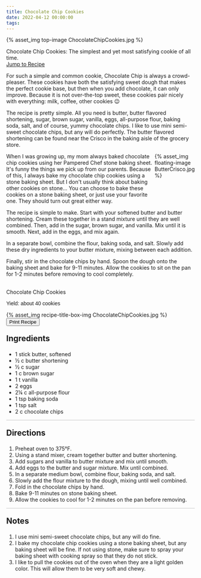 ```yaml
---
title: Chocolate Chip Cookies
date: 2022-04-12 00:00:00
tags:
---
```


{% asset_img top-image ChocolateChipCookies.jpg %}

<div class="post-body">
Chocolate Chip Cookies: The simplest and yet most satisfying cookie of all time. 
<br>
<!--more-->

<a class="jump-to-recipe-btn" href="#recipejump"> 
    Jump to Recipe
</a>

For such a simple and common cookie, Chocolate Chip is always a crowd-pleaser. These cookies have both the satisfying sweet dough that makes the perfect cookie base, but then when you add chocolate, it can only improve. Because it is not over-the-top sweet, these cookies pair nicely with everything: milk, coffee, other cookies 😉

The recipe is pretty simple. All you need is butter, butter flavored shortening, sugar, brown sugar, vanilla, eggs, all-purpose flour, baking soda, salt, and of course, yummy chocolate chips. I like to use mini semi-sweet chocolate chips, but any will do perfectly. 
The butter flavored shortening can be found near the Crisco in the baking aisle of the grocery store. 

<div style="display: flex;">
When I was growing up, my mom always baked chocolate chip cookies using her Pampered Chef stone baking sheet. It's funny the things we pick up from our parents. Because of this, I always bake my chocolate chip cookies using a stone baking sheet. But I don't usually think about baking other cookies on stone... You can choose to bake these cookies on a stone baking sheet, or just use your favorite one. They should turn out great either way.
<div>
    {% asset_img floating-image ButterCrisco.jpg %}
</div>
</div>

The recipe is simple to make. Start with your softened butter and butter shortening. Cream these together in a stand mixture until they are well combined. Then, add in the sugar, brown sugar, and vanilla. Mix until it is smooth. Next, add in the eggs, and mix again. 

In a separate bowl, combine the flour, baking soda, and salt. Slowly add these dry ingredients to your butter mixture, mixing between each addition. 

Finally, stir in the chocolate chips by hand. Spoon the dough onto the baking sheet and bake for 9-11 minutes. Allow the cookies to sit on the pan for 1-2 minutes before removing to cool completely. 

<br>    

</div>

<div id="recipejump"></div>

<div id="recipe">
    <div class="recipe-box">
        <div class="recipe-title-box">
            <div>
                <div class="recipe-title-box-title">
                    <div class="recipe-title-box-header">Chocolate Chip Cookies</div>
                </div>
                <p class="recipe-title-box-title" style="font-family: Arial;">Yield: about 40 cookies</p>
            </div>
            {% asset_img recipe-title-box-img ChocolateChipCookies.jpg %}
            <button class="print-recipe"
                    type="button"
                    onclick="printDIV('recipe')" >
                Print Recipe
            </button>
        </div>
        <p style="font-size:150%;"><b>Ingredients</b></p>
        <ul class="post-body">
                <li>1 stick butter, softened</li>
                <li>½ c butter shortening</li>
                <li>½ c sugar</li>
                <li>1 c brown sugar</li>
                <li>1 t vanilla</li>
                <li>2 eggs</li>
                <li>2¼ c all-purpose flour</li>
                <li>1 tsp baking soda</li>
                <li>1 tsp salt</li>
                <li>2 c chocolate chips</li>
        </ul>
        <hr style="height:1px;background-color:rgb(189, 189, 189) ">
        <p style="font-size:150%;"><b>Directions</b></p>
        <ol class="post-body">
            <li>Preheat oven to 375°F.</li>
            <li>Using a stand mixer, cream together butter and butter shortening.</li>
            <li>Add sugars and vanilla to butter mixture and mix until smooth.</li>
            <li>Add eggs to the butter and sugar mixture. Mix until combined.</li>
            <li>In a separate medium bowl, combine flour, baking soda, and salt.</li>
            <li>Slowly add the flour mixture to the dough, mixing until well combined.</li>
            <li>Fold in the chocolate chips by hand.</li>
            <li>Bake 9-11 minutes on stone baking sheet.</li>
            <li>Allow the cookies to cool for 1-2 minutes on the pan before removing.</li>
        </ol> 
        <hr style="height:1px;background-color:rgb(189, 189, 189) ">
        <p style="font-size:150%;"><b>Notes</b></p>
        <ol class="post-body">
            <li>I use mini semi-sweet chocolate chips, but any will do fine.</li>
            <li>I bake my chocolate chip cookies using a stone baking sheet, but any baking sheet will be fine. If not using stone, make sure to spray your baking sheet with cooking spray so that they do not stick.</li>
            <li>I like to pull the cookies out of the oven when they are a light golden color. This will allow them to be very soft and chewy.</li>
        </ol>
    </div>
</div>

<br>
